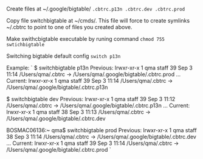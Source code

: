 Create files at ~/.google/bigtable/
`.cbtrc.p13n
.cbtrc.dev
.cbtrc.prod`

Copy file switchbigtable at ~/cmds/. This file will force to create symlinks ~/.cbtrc to point to one of files you created above.

Make swithcbigtable executable by runing command 
`chmod 755 swtichbigtable`

Switching bigtable default config
`switch p13n`

Example:
`
$ switchbigtable p13n
Previous: lrwxr-xr-x 1 qma staff 39 Sep 3 11:14 /Users/qma/.cbtrc -> /Users/qma/.google/bigtable/.cbtrc.prod
...
Current: lrwxr-xr-x 1 qma staff 39 Sep 3 11:14 /Users/qma/.cbtrc -> /Users/qma/.google/bigtable/.cbtrc.p13n

$ switchbigtable dev
Previous: lrwxr-xr-x 1 qma staff 39 Sep 3 11:12 /Users/qma/.cbtrc -> /Users/qma/.google/bigtable/.cbtrc.p13n
...
Current: lrwxr-xr-x 1 qma staff 38 Sep 3 11:13 /Users/qma/.cbtrc -> /Users/qma/.google/bigtable/.cbtrc.dev

BOSMAC06136:~ qma$ switchbigtable prod
Previous: lrwxr-xr-x 1 qma staff 38 Sep 3 11:14 /Users/qma/.cbtrc -> /Users/qma/.google/bigtable/.cbtrc.dev
...
Current: lrwxr-xr-x 1 qma staff 39 Sep 3 11:14 /Users/qma/.cbtrc -> /Users/qma/.google/bigtable/.cbtrc.prod
`


